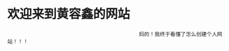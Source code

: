 

#                                                    欢迎来到黄容鑫的网站















                                              妈的！我终于看懂了怎么创建个人网站！！！
